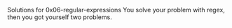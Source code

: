 Solutions for 0x06-regular-expressions
You solve your problem with regex, then you got yourself two problems.
